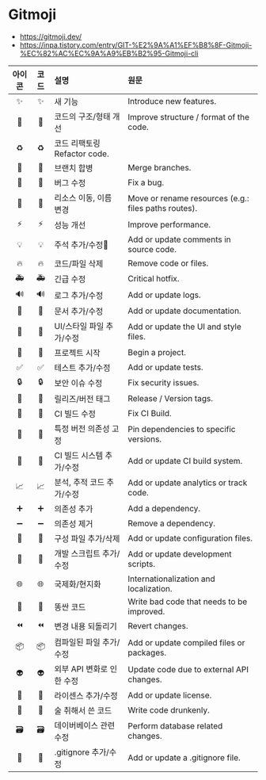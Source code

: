 # Gitmoji
- https://gitmoji.dev/
- https://inpa.tistory.com/entry/GIT-%E2%9A%A1%EF%B8%8F-Gitmoji-%EC%82%AC%EC%9A%A9%EB%B2%95-Gitmoji-cli

| 아이콘 |	코드 | 설명 | 원문 |
| :---: | :---: | :--- | :--- |
| ✨ |	:sparkles: | 새 기능 |	Introduce new features. |
| 🎨 | :art: |	코드의 구조/형태 개선 | Improve structure / format of the code. |
| ♻️ | :recycle: |	코드 리팩토링	Refactor code. |
| 🔀 |	:twisted_rightwards_arrows: |	브랜치 합병 |	Merge branches. |
| 🐛 |	:bug: |	버그 수정 |	Fix a bug. |
| 🚚 |	:truck: |	리소스 이동, 이름 변경	| Move or rename resources (e.g.: files paths routes). |
| ⚡️ | :zap: | 성능 개선 |	Improve performance. |
| 💡 |	:bulb: |	주석 추가/수정 |	Add or update comments in source code. |
| 🔥 | :fire: |	코드/파일 삭제 |	Remove code or files. |
| 🚑 | :ambulance: |	긴급 수정 |	Critical hotfix. |
| 🔊 |	:loud_sound:	| 로그 추가/수정 |	Add or update logs. |
| 📝 | :memo:	| 문서 추가/수정	| Add or update documentation. |
| 💄 |	:lipstick: |	UI/스타일 파일 추가/수정 | Add or update the UI and style files. |
| 🎉 |	:tada: |	프로젝트 시작 |	Begin a project. |
| ✅	| :white_check_mark: |	테스트 추가/수정 |	Add or update tests. |
| 🔒 | :lock:	| 보안 이슈 수정	| Fix security issues. |
| 🔖 | :bookmark: |	릴리즈/버전 태그 |	Release / Version tags. |
| 💚 | :green_heart:	| CI 빌드 수정 |	Fix CI Build. |
| 📌 |	:pushpin: |	특정 버전 의존성 고정 |	Pin dependencies to specific versions. |
| 👷 | :construction_worker:	| CI 빌드 시스템 추가/수정	| Add or update CI build system. |
| 📈 |	:chart_with_upwards_trend: |	분석, 추적 코드 추가/수정 |	Add or update analytics or track code. |
| ➕	| :heavy_plus_sign:	| 의존성 추가	| Add a dependency. |
| ➖	| :heavy_minus_sign:	| 의존성 제거 |	Remove a dependency. |
| 🔧 |	:wrench: |	구성 파일 추가/삭제 |	Add or update configuration files. |
| 🔨 | :hammer:	| 개발 스크립트 추가/수정	| Add or update development scripts. |
| 🌐 |	:globe_with_meridians: |	국제화/현지화 |	Internationalization and localization. |
| 💩 | :poop:	| 똥싼 코드 |	Write bad code that needs to be improved. |
| ⏪	| :rewind:	| 변경 내용 되돌리기	| Revert changes. |
| 📦 |	:package: |	컴파일된 파일 추가/수정 |	Add or update compiled files or packages. |
| 👽 |	:alien: |	외부 API 변화로 인한 수정 |	Update code due to external API changes. |
| 📄 |	:page_facing_up: |	라이센스 추가/수정 |	Add or update license. |
| 🍻 |	:beers:	| 술 취해서 쓴 코드 |	Write code drunkenly. |
| 🗃 |	:card_file_box: |	데이버베이스 관련 수정	| Perform database related changes. |
| 🙈 |	:see_no_evil:	| .gitignore 추가/수정 |	Add or update a .gitignore file. |
